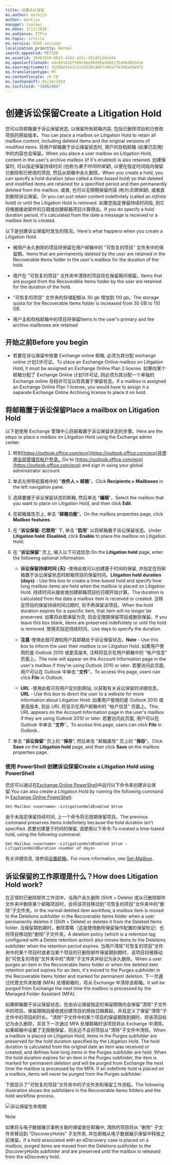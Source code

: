 ```yaml
---
title: 创建诉讼保留
ms.author: markjjo
author: markjjo
manager: laurawi
ms.date: 3/13/2018
ms.audience: ITPro
ms.topic: article
ms.service: O365-seccomp
localization_priority: Normal
search.appverid: MET150
ms.assetid: 39db1659-0b12-4243-a21c-2614512dcb44
ms.openlocfilehash: e4cb614167f89cb6e99d96aa94027ba90d86543e
ms.sourcegitcommit: 1658be51e2c21ed23bc4467a98af74300a45b975
ms.translationtype: MT
ms.contentlocale: zh-CN
ms.lasthandoff: 03/26/2019
ms.locfileid: "30862404"
---
```

# <a name="create-a-litigation-hold"></a><span data-ttu-id="0da92-102">创建诉讼保留</span><span class="sxs-lookup"><span data-stu-id="0da92-102">Create a Litigation Hold</span></span>

<span data-ttu-id="0da92-103">您可以将邮箱置于诉讼保留状态, 以保留所有邮箱内容, 包括已删除项目和已修改项目的原始版本。</span><span class="sxs-lookup"><span data-stu-id="0da92-103">You can place a mailbox on Litigation Hold to retain all mailbox content, including deleted items and the original versions of modified items.</span></span> <span data-ttu-id="0da92-104">将用户邮箱置于诉讼保留状态时, 用户的存档邮箱 (如果已启用) 中的内容也会保留。</span><span class="sxs-lookup"><span data-stu-id="0da92-104">When you place a user mailbox on Litigation Hold, content in the user's archive mailbox (if it's enabled) is also retained.</span></span> <span data-ttu-id="0da92-105">创建保留时, 可以指定保留持续时间 (也称为*基于时间的保留*), 以便在指定时间段内保留已删除和已修改的项目, 然后从邮箱中永久删除。</span><span class="sxs-lookup"><span data-stu-id="0da92-105">When you create a hold, you can specify a hold duration (also called a *time-based hold*) so that deleted and modified items are retained for a specified period and then permanently deleted from the mailbox.</span></span> <span data-ttu-id="0da92-106">或者, 也可以无限期保留内容 (称为*无限保留*), 或者直到删除诉讼保留。</span><span class="sxs-lookup"><span data-stu-id="0da92-106">Or you can just retain content indefinitely (called an *infinite hold*) or until the Litigation Hold is removed.</span></span> <span data-ttu-id="0da92-107">如果您指定保留持续时间段, 则它将根据接收邮件的日期或创建邮箱项目计算得出。</span><span class="sxs-lookup"><span data-stu-id="0da92-107">If you do specify a hold duration period, it's calculated from the date a message is received or a mailbox item is created.</span></span> 
  
<span data-ttu-id="0da92-108">以下是创建诉讼保留时发生的情况。</span><span class="sxs-lookup"><span data-stu-id="0da92-108">Here's what happens when you create a Litigation Hold.</span></span>
  
- <span data-ttu-id="0da92-109">被用户永久删除的项目将保留在用户邮箱中的 "可恢复的项目" 文件夹中的保留期。</span><span class="sxs-lookup"><span data-stu-id="0da92-109">Items that are permanently deleted by the user are retained in the Recoverable Items folder in the user's mailbox for the duration of the hold.</span></span>
    
- <span data-ttu-id="0da92-110">用户在 "可恢复的项目" 文件夹中清除的项目将在保留期间保留。</span><span class="sxs-lookup"><span data-stu-id="0da92-110">Items that are purged from the Recoverable Items folder by the user are retained for the duration of the hold.</span></span>
    
- <span data-ttu-id="0da92-111">"可恢复的项目" 文件夹的存储配额从 30 gb 增加到 110 gb。</span><span class="sxs-lookup"><span data-stu-id="0da92-111">The storage quota for the Recoverable Items folder is increased from 30 GB to 110 GB.</span></span>
    
- <span data-ttu-id="0da92-112">用户主和存档邮箱中的项目将保留</span><span class="sxs-lookup"><span data-stu-id="0da92-112">Items in the user's primary and the archive mailboxes are retained</span></span>
    
## <a name="before-you-begin"></a><span data-ttu-id="0da92-113">开始之前</span><span class="sxs-lookup"><span data-stu-id="0da92-113">Before you begin</span></span>

- <span data-ttu-id="0da92-114">若要在诉讼保留中放置 Exchange online 邮箱, 必须为其分配 exchange online 计划2许可证。</span><span class="sxs-lookup"><span data-stu-id="0da92-114">To place an Exchange Online mailbox on Litigation Hold, it must be assigned an Exchange Online Plan 2 license.</span></span> <span data-ttu-id="0da92-115">如果向某个邮箱分配了 Exchange Online 计划1许可证, 则必须为其分配一个单独的 Exchange online 存档许可证以将其置于保留状态。</span><span class="sxs-lookup"><span data-stu-id="0da92-115">If a mailbox is assigned an Exchange Online Plan 1 license, you would have to assign it a separate Exchange Online Archiving license to place it on hold.</span></span>
    

## <a name="place-a-mailbox-on-litigation-hold"></a><span data-ttu-id="0da92-116">将邮箱置于诉讼保留</span><span class="sxs-lookup"><span data-stu-id="0da92-116">Place a mailbox on Litigation Hold</span></span>

<span data-ttu-id="0da92-117">以下是使用 Exchange 管理中心将邮箱置于诉讼保留状态的步骤。</span><span class="sxs-lookup"><span data-stu-id="0da92-117">Here are the steps to place a mailbox on Litigation Hold using the Exchange admin center.</span></span>

1. <span data-ttu-id="0da92-118">转到[https://outlook.office.com/ecp](https://outlook.office.com/ecp)并使用全局管理员帐户登录。</span><span class="sxs-lookup"><span data-stu-id="0da92-118">Go to [https://outlook.office.com/ecp](https://outlook.office.com/ecp) and sign in using your global administrator account.</span></span>

2. <span data-ttu-id="0da92-119">单击左侧导航窗格中的 "**收件人 > 邮箱**"。</span><span class="sxs-lookup"><span data-stu-id="0da92-119">Click **Recipients > Mailboxes** in the left navigation pane.</span></span>

3. <span data-ttu-id="0da92-120">选择要置于诉讼保留状态的邮箱, 然后单击 "**编辑**"。</span><span class="sxs-lookup"><span data-stu-id="0da92-120">Select the mailbox that you want to place on Litigation Hold, and then click **Edit**.</span></span>

4. <span data-ttu-id="0da92-121">在邮箱属性页上, 单击 "**邮箱功能**"。</span><span class="sxs-lookup"><span data-stu-id="0da92-121">On the mailbox properties page, click **Mailbox features**.</span></span>
    
5. <span data-ttu-id="0da92-122">在 "**诉讼保留: 已禁用**" 下, 单击 "**启用**" 以将邮箱置于诉讼保留状态。</span><span class="sxs-lookup"><span data-stu-id="0da92-122">Under **Litigation hold: Disabled**, click **Enable** to place the mailbox on Litigation Hold.</span></span>
    
6. <span data-ttu-id="0da92-123">在 "**诉讼保留**" 页上, 输入以下可选信息:</span><span class="sxs-lookup"><span data-stu-id="0da92-123">On the **Litigation hold** page, enter the following optional information:</span></span> 
    
    - <span data-ttu-id="0da92-124">**诉讼保留持续时间 (天)** -使用此框可以创建基于时间的保留, 并指定在将邮箱置于诉讼保留状态时邮箱项目的保留时间。</span><span class="sxs-lookup"><span data-stu-id="0da92-124">**Litigation hold duration (days)** - Use this box to create a time-based hold and specify how long mailbox items are held when the mailbox is placed on Litigation Hold.</span></span> <span data-ttu-id="0da92-125">持续时间从接收或创建邮箱项目的日期开始计算。</span><span class="sxs-lookup"><span data-stu-id="0da92-125">The duration is calculated from the date a mailbox item is received or created.</span></span> <span data-ttu-id="0da92-126">当特定项目的保留持续时间过期时, 将不再保留该项目。</span><span class="sxs-lookup"><span data-stu-id="0da92-126">When the hold duration expires for a specific item, that item will no longer be preserved.</span></span> <span data-ttu-id="0da92-127">如果将此框保留为空, 则会无限期保留项目或删除保留。</span><span class="sxs-lookup"><span data-stu-id="0da92-127">If you leave this box blank, items are preserved indefinitely or until the hold is removed.</span></span> <span data-ttu-id="0da92-128">使用天指定持续时间。</span><span class="sxs-lookup"><span data-stu-id="0da92-128">Use days to specify the duration.</span></span>
    
    - <span data-ttu-id="0da92-129">**注意**-使用此框可通知用户其邮箱处于诉讼保留状态。</span><span class="sxs-lookup"><span data-stu-id="0da92-129">**Note** - Use this box to inform the user their mailbox is on Litigation Hold.</span></span> <span data-ttu-id="0da92-130">如果用户使用的是 Outlook 2010 或更高版本, 注释将显示在用户邮箱中的 "帐户信息" 页面上。</span><span class="sxs-lookup"><span data-stu-id="0da92-130">The note will appear on the Account Information page in the user's mailbox if they're using Outlook 2010 or later.</span></span> <span data-ttu-id="0da92-131">若要访问此页面, 用户可以在 Outlook 中单击 "**文件**"。</span><span class="sxs-lookup"><span data-stu-id="0da92-131">To access this page, users can click **File** in Outlook.</span></span>
    
    - <span data-ttu-id="0da92-132">**URL** -使用此框可将用户定向到网站, 以获取有关诉讼保留的详细信息。</span><span class="sxs-lookup"><span data-stu-id="0da92-132">**URL** - Use this box to direct the user to a website for more information about Litigation Hold.</span></span> <span data-ttu-id="0da92-133">如果用户使用的是 Outlook 2010 或更高版本, 则此 URL 将显示在用户邮箱中的 "帐户信息" 页面上。</span><span class="sxs-lookup"><span data-stu-id="0da92-133">This URL appears on the Account Information page in the user's mailbox if they are using Outlook 2010 or later.</span></span> <span data-ttu-id="0da92-134">若要访问此页面, 用户可以在 Outlook 中单击 "**文件**"。</span><span class="sxs-lookup"><span data-stu-id="0da92-134">To access this page, users can click **File** in Outlook..</span></span>

7. <span data-ttu-id="0da92-135">单击 "**诉讼保留**" 页上的 "**保存**", 然后单击 "邮箱属性" 页上的 "**保存**"。</span><span class="sxs-lookup"><span data-stu-id="0da92-135">Click **Save** on the **Litigation hold** page, and then click **Save** on the mailbox properties page.</span></span>

### <a name="create-a-litigation-hold-using-powershell"></a><span data-ttu-id="0da92-136">使用 PowerShell 创建诉讼保留</span><span class="sxs-lookup"><span data-stu-id="0da92-136">Create a Litigation Hold using PowerShell</span></span>

<span data-ttu-id="0da92-137">您还可以通过在[Exchange Online PowerShell](https://docs.microsoft.com/powershell/exchange/exchange-online/connect-to-exchange-online-powershell/connect-to-exchange-online-powershell)中运行以下命令来创建诉讼保留:</span><span class="sxs-lookup"><span data-stu-id="0da92-137">You can also create a Litigation Hold by running the following command in [Exchange Online PowerShell](https://docs.microsoft.com/powershell/exchange/exchange-online/connect-to-exchange-online-powershell/connect-to-exchange-online-powershell):</span></span>

```
Set-Mailbox <username> -LitigationHoldEnabled $true
```

<span data-ttu-id="0da92-138">由于未指定保留持续时间, 上一个命令将无限期保留项目。</span><span class="sxs-lookup"><span data-stu-id="0da92-138">The previous command preserves items indefinitely because the hold duration isn't specified.</span></span> <span data-ttu-id="0da92-139">若要创建基于时间的保留, 请使用以下命令:</span><span class="sxs-lookup"><span data-stu-id="0da92-139">To created a time-based hold, using the following command:</span></span>

```
Set-Mailbox <username> -LitigationHoldEnabled $true -LitigationHoldDuration <number of days>
```

<span data-ttu-id="0da92-140">有关详细信息, 请参阅[设置邮箱](https://docs.microsoft.com/en-us/powershell/module/exchange/mailboxes/set-mailbox)。</span><span class="sxs-lookup"><span data-stu-id="0da92-140">For more information, see [Set-Mailbox](https://docs.microsoft.com/en-us/powershell/module/exchange/mailboxes/set-mailbox).</span></span>

## <a name="how-does-litigation-hold-work"></a><span data-ttu-id="0da92-141">诉讼保留的工作原理是什么？</span><span class="sxs-lookup"><span data-stu-id="0da92-141">How does Litigation Hold work?</span></span>

<span data-ttu-id="0da92-142">在正常的已删除邮件工作流中，当用户永久删除 (Shift + Delete) 或从已删除邮件文件夹中删除某个邮箱项目时，会将该项目移动到"可恢复的项目"文件夹中的"删除"子文件夹。</span><span class="sxs-lookup"><span data-stu-id="0da92-142">In the normal deleted item workflow, a mailbox item is moved to the Deletions subfolder in the Recoverable Items folder when a user permanently deletes it (Shift + Delete) or deletes it from the Deleted Items folder.</span></span> <span data-ttu-id="0da92-143">当保留期到期时，删除策略（这是使用删除保留操作配置的保留标记）也将项目移动到"删除"子文件夹。</span><span class="sxs-lookup"><span data-stu-id="0da92-143">A deletion policy (which is a retention tag configured with a Delete retention action) also moves items to the Deletions subfolder when the retention period expires.</span></span> <span data-ttu-id="0da92-144">当用户清除"可恢复的项目"文件夹中的某个项目时或者当某个项目的已删除邮件保留期到期时，该项目将被移动到"可恢复的项目"文件夹中的"清除"子文件夹并标记为永久删除。</span><span class="sxs-lookup"><span data-stu-id="0da92-144">When a user purges an item in the Recoverable Items folder or when the deleted item retention period expires for an item, it's moved to the Purges subfolder in the Recoverable Items folder and marked for permanent deletion.</span></span> <span data-ttu-id="0da92-145">下一次通过托管文件夹助理 (MFA) 处理邮箱时，将从 Exchange 中清除该邮箱。</span><span class="sxs-lookup"><span data-stu-id="0da92-145">It will be purged from Exchange the next time the mailbox is processed by the Managed Folder Assistant (MFA).</span></span>

<span data-ttu-id="0da92-p108">如果邮箱置于诉讼保留状态，在由诉讼保留指定的保留期限内会保留"清除"子文件中的项目。保留期限自接收或创建项目的原始日期算起，并且定义了保留"清除"子文件中的项目的时长。"清除"子文件中的某个项目的保留期限到期时，将该项目标记为永久删除，并且下一次通过 MFA 处理邮箱时该项目将从 Exchange 中清除。如果邮箱中设置了无限期保留，则永远不会将项目从"清除"子文件中清除。</span><span class="sxs-lookup"><span data-stu-id="0da92-p108">When a mailbox is placed on Litigation Hold, items in the Purges subfolder are preserved for the hold duration specified by the Litigation Hold. The hold duration is calculated from the original date an item was received or created, and defines how long items in the Purges subfolder are held. When the hold duration expires for an item in the Purges subfolder, the item is marked for permanent deletion and will be purged from Exchange the next time the mailbox is processed by the MFA. If an indefinite hold is placed on a mailbox, items will never be purged from the Purges subfolder.</span></span>

<span data-ttu-id="0da92-150">下图显示了"可恢复的项目"文件夹中的子文件夹和保留工作流程。</span><span class="sxs-lookup"><span data-stu-id="0da92-150">The following illustration shows the subfolders in the Recoverable Items folders and the hold workflow process.</span></span>

![诉讼保留生命周期](media/LitigationHoldLifeCycle.png)

> [!NOTE]
> <span data-ttu-id="0da92-152">如果将与电子数据展示事例关联的保留放在邮箱中, 清除的项目将从 "删除" 子文件夹移动到 "DiscoveryHolds" 子文件夹, 并在邮箱从电子数据展示保留中释放之前保留。</span><span class="sxs-lookup"><span data-stu-id="0da92-152">If a hold associated with an eDiscovery case is placed on a mailbox, purged items are moved from the Deletions subfolder to the DiscoveryHolds subfolder and are preserved until the mailbox is released from the eDiscovery hold.</span></span>
  